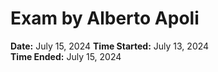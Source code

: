 # Exam by Alberto Apoli

**Date:** July 15, 2024
**Time Started:** July 13, 2024  
**Time Ended:** July 15, 2024
